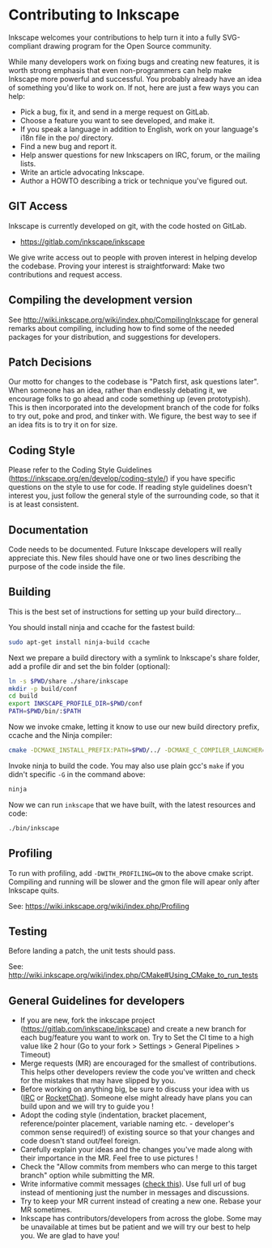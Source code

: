 Contributing to Inkscape
========================

Inkscape welcomes your contributions to help turn it into a fully
SVG-compliant drawing program for the Open Source community.

While many developers work on fixing bugs and creating new features, it
is worth strong emphasis that even non-programmers can help make
Inkscape more powerful and successful. You probably already have an idea
of something you'd like to work on. If not, here are just a few ways you
can help:

   * Pick a bug, fix it, and send in a merge request on GitLab.
   * Choose a feature you want to see developed, and make it.
   * If you speak a language in addition to English, work on your
     language's i18n file in the po/ directory.
   * Find a new bug and report it.
   * Help answer questions for new Inkscapers on IRC, forum, or the
     mailing lists.
   * Write an article advocating Inkscape.
   * Author a HOWTO describing a trick or technique you've figured out.


GIT Access
----------

Inkscape is currently developed on git, with the code hosted on GitLab.

 * https://gitlab.com/inkscape/inkscape

We give write access out to people with proven interest in helping develop
the codebase. Proving your interest is straightforward:  Make two
contributions and request access.

Compiling the development version
---------------------------------

See http://wiki.inkscape.org/wiki/index.php/CompilingInkscape for general
remarks about compiling, including how to find some of the needed packages for
your distribution, and suggestions for developers.


Patch Decisions
---------------

Our motto for changes to the codebase is "Patch first, ask questions
later". When someone has an idea, rather than endlessly debating it, we
encourage folks to go ahead and code something up (even prototypish).
This is then incorporated into the development branch of the code for
folks to try out, poke and prod, and tinker with. We figure, the best
way to see if an idea fits is to try it on for size.


Coding Style
------------

Please refer to the Coding Style Guidelines
(https://inkscape.org/en/develop/coding-style/) if you have specific questions
on the style to use for code. If reading style guidelines doesn't interest
you, just follow the general style of the surrounding code, so that it is at
least consistent.


Documentation
-------------

Code needs to be documented. Future Inkscape developers will really
appreciate this. New files should have one or two lines describing the
purpose of the code inside the file.


Building
--------

This is the best set of instructions for setting up your build directory...

You should install ninja and ccache for the fastest build:

```bash
sudo apt-get install ninja-build ccache
```

Next we prepare a build directory with a symlink to Inkscape's share folder, add a profile dir and set the bin folder (optional):

```bash
ln -s $PWD/share ./share/inkscape
mkdir -p build/conf
cd build
export INKSCAPE_PROFILE_DIR=$PWD/conf
PATH=$PWD/bin/:$PATH
```

Now we invoke cmake, letting it know to use our new build directory prefix, ccache and the Ninja compiler:

```bash
cmake -DCMAKE_INSTALL_PREFIX:PATH=$PWD/../ -DCMAKE_C_COMPILER_LAUNCHER=ccache -DCMAKE_CXX_COMPILER_LAUNCHER=ccache -DCMAKE_BUILD_TYPE=Debug -G Ninja ..
```

Invoke ninja to build the code. You may also use plain gcc's `make` if you didn't specific `-G` in the command above:
```bash
ninja
```

Now we can run `inkscape` that we have built, with the latest resources and code:

```bash
./bin/inkscape
```

Profiling
---------

To run with profiling, add `-DWITH_PROFILING=ON` to the above cmake script. Compiling and running will be slower and the gmon file will apear only after Inkscape quits.

See: https://wiki.inkscape.org/wiki/index.php/Profiling

Testing
-------

Before landing a patch, the unit tests should pass.

See: http://wiki.inkscape.org/wiki/index.php/CMake#Using_CMake_to_run_tests

General Guidelines for developers
----------------------------------

* If you are new, fork the inkscape project (https://gitlab.com/inkscape/inkscape) and create a new branch for each bug/feature you want to work on. Try to Set the CI time to a high value like 2 hour (Go to your fork > Settings > General Pipelines > Timeout)
* Merge requests (MR) are encouraged for the smallest of contributions. This helps other developers review the code you've written and check for the mistakes that may have slipped by you.
* Before working on anything big, be sure to discuss your idea with us ([IRC](irc://irc.freenode.org/#inkscape) or [RocketChat](https://chat.inkscape.org/)). Someone else might already have plans you can build upon and we will try to guide you !
* Adopt the coding style (indentation, bracket placement, reference/pointer placement, variable naming etc. - developer's common sense required!) of existing source so that your changes and code doesn't stand out/feel foreign.
* Carefully explain your ideas and the changes you've made along with their importance in the MR. Feel free to use pictures !
* Check the "Allow commits from members who can merge to this target branch" option while submitting the MR.
* Write informative commit messages ([check this](https://chris.beams.io/posts/git-commit/)). Use full url of bug instead of mentioning just the number in messages and discussions.
* Try to keep your MR current instead of creating a new one. Rebase your MR sometimes.
* Inkscape has contributors/developers from across the globe. Some may be unavailable at times but be patient and we will try our best to help you. We are glad to have you!
